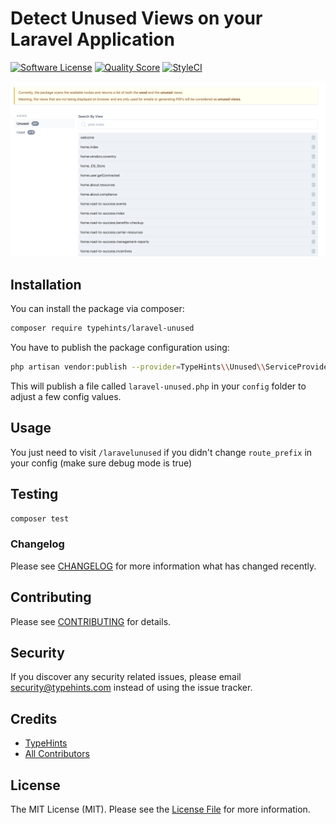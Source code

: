 # Detect Unused Views on your Laravel Application
[![Software License](https://img.shields.io/badge/license-MIT-brightgreen.svg?style=flat-square)](LICENSE.md)
[![Quality Score](https://scrutinizer-ci.com/g/typehints/laravel-unused/badges/quality-score.png?b=master)](https://scrutinizer-ci.com/g/typehints/laravel-unused/)
[![StyleCI](https://github.styleci.io/repos/246931421/shield?branch=master)](https://styleci.io/repos/246931421)

<p align="center"><img src="/demo.png?raw=true"></p>

## Installation

You can install the package via composer:

```bash
composer require typehints/laravel-unused
```

You have to publish the package configuration using:

```bash
php artisan vendor:publish --provider=TypeHints\\Unused\\ServiceProvider
```

This will publish a file called `laravel-unused.php` in your `config` folder to adjust a few config values.

## Usage

You just need to visit `/laravelunused` if you didn't change `route_prefix` in your config (make sure debug mode is true)

## Testing

``` bash
composer test
```

### Changelog

Please see [CHANGELOG](CHANGELOG.md) for more information what has changed recently.

## Contributing

Please see [CONTRIBUTING](CONTRIBUTING.md) for details.

## Security

If you discover any security related issues, please email security@typehints.com instead of using the issue tracker.

## Credits

- [TypeHints](https://github.com/typehints)
- [All Contributors](https://github.com/typehints/laravel-unused/contributors)

## License

The MIT License (MIT). Please see the [License File](LICENSE.md) for more information.
